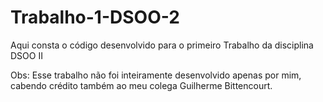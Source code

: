 # Trabalho-1-DSOO-2
Aqui consta o código desenvolvido para o primeiro Trabalho da disciplina DSOO II

Obs: Esse trabalho não foi inteiramente desenvolvido apenas por mim, cabendo crédito também ao meu colega Guilherme Bittencourt.

